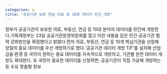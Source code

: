```yaml
---
categories: a
title: "공공기관 보유 연금·의료 등 10종 데이터 민간 개방"
---
```

정부가 공공기관이 보유한 의료, 부동산, 연금 등 10대 분야의 데이터를 민간에 개방한다.기획재정부는 23일 공공기관운영위원회를 열고 이런 내용을 담은 민간·공공기관 협력 강화방안을 확정했다고 밝혔다.먼저 의료, 부동산, 연금 등 10개 핵심기관을 선정해 양질의 중요 데이터를 우선 개방하기로 했다.‘공공기관 데이터 개방 T/F’를 설치해 산업·금융·환경 등 국민이 원하는 중요 데이터를 지속적으로 개방하고, 기관별 원천 데이터 개방도 확대한다. 또 국민이 필요한 데이터를 신청하면, 공공기관이 직접 가공해 개방하는 등 수요 맞춤형 정보